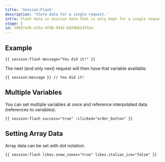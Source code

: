 ```yaml
---
title: 'Session:Flash'
description: 'Store data for a single request.'
intro: Flash data is session data that is only kept for a single request. It is most often used for success/failure messages that automatically disappear after a page refresh.
stage: 5
id: 29957a36-a15a-4fd0-9342-b829b6235fea
---
```

## Example

```
{{ session:flash message="You did it!" }}
```

The next (and only next) request will then have that variable available.

```
{{ session:message }} // You did it!
```

## Multiple Variables

You can set multiple variables at once and reference interpolated data (references to variables).

```
{{ session:flash success="true" :clicked="order_button" }}
```

## Setting Array Data

Array data can be set with dot notation.

```
{{ session:flash likes.snow_cones="true" likes.italian_ice="false" }}
```
